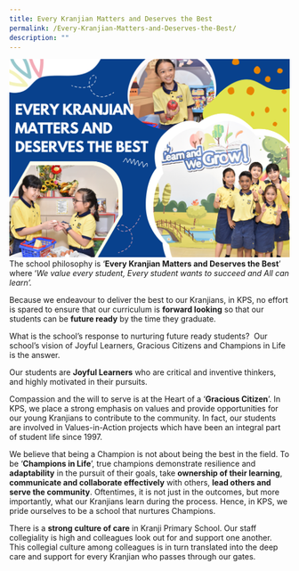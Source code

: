 ```yaml
---
title: Every Kranjian Matters and Deserves the Best
permalink: /Every-Kranjian-Matters-and-Deserves-the-Best/
description: ""
---
```

![](/images/Homepage/Kranjians%20matters_final.png)<br>
The school philosophy is ‘**Every Kranjian Matters and Deserves the Best**’ where ‘*We value every student, Every student wants to succeed  and  All can learn’.*

Because we endeavour to deliver the best to our Kranjians, in KPS, no effort is spared to ensure that our curriculum is **forward looking** so that our students can be **future ready** by the time they graduate. 

What is the school’s response to nurturing future ready students?  Our school’s vision of Joyful Learners, Gracious Citizens and Champions in Life is the answer.

Our students are **Joyful Learners** who are critical and inventive thinkers, and highly motivated in their pursuits. 

Compassion and the will to serve is at the Heart of a ‘**Gracious Citizen**’. In KPS, we place a strong emphasis on values and provide opportunities for our young Kranjians to contribute to the community. In fact, our students are involved in Values-in-Action projects which have been an integral part of student life since 1997.

We believe that being a Champion is not about being the best in the field. To be ‘**Champions in Life**’, true champions demonstrate resilience and **adaptability** in the pursuit of their goals, take **ownership of their learning**, **communicate and collaborate effectively** with others, **lead others and serve the community**. Oftentimes, it is not just in the outcomes, but more importantly, what our Kranjians learn during the process. Hence, in KPS, we pride ourselves to be a school that nurtures Champions.

There is a **strong culture of care** in Kranji Primary School. Our staff collegiality is high and colleagues look out for and support one another. This collegial culture among colleagues is in turn translated into the deep care and support for every Kranjian who passes through our gates.